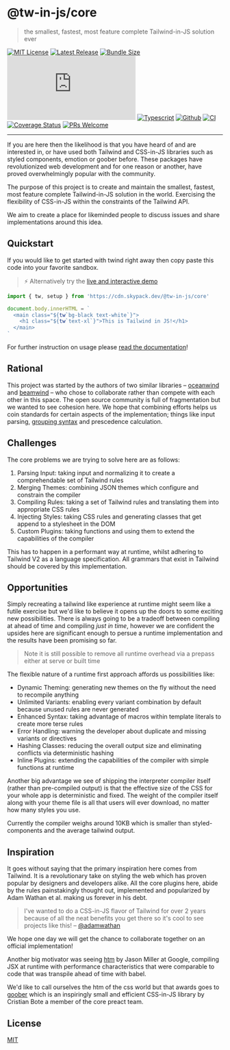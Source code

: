 # @tw-in-js/core

> the smallest, fastest, most feature complete Tailwind-in-JS solution ever

[![MIT License](https://badgen.net/github/license/tw-in-js/core)](https://github.com/tw-in-js/core/blob/main/LICENSE)
[![Latest Release](https://flat.badgen.net/npm/v/@tw-in-js/core?icon=npm&label)](https://www.npmjs.com/package/@tw-in-js/core)
[![Bundle Size](https://flat.badgen.net/bundlephobia/minzip/@tw-in-js/core@>0.2.1?icon=packagephobia&label&color=blue)](https://bundlephobia.com/result?p=@tw-in-js/core 'gzip bundle size (including dependencies)')
[![Package Size](https://flat.badgen.net/badgesize/brotli/https:/unpkg.com/@tw-in-js/core/module/core.js?icon=jsdelivr&label&color=blue)](https://unpkg.com/@tw-in-js/core/module/core.js 'brotli package size (without dependencies)')
[![Typescript](https://flat.badgen.net/badge/icon/included?icon=typescript&label)](https://unpkg.com/browse/@tw-in-js/core/types/core.d.ts)
[![Github](https://flat.badgen.net/badge/icon/tw-in-js%2Fcore?icon=github&label)](https://github.com/tw-in-js/core)
[![CI](https://github.com/tw-in-js/core/workflows/CI/badge.svg)](https://github.com/tw-in-js/core/actions?query=workflow%3Aci)
[![Coverage Status](https://flat.badgen.net/coveralls/c/github/tw-in-js/core/main?icon=codecov&label)](https://coveralls.io/github/tw-in-js/core?branch=main)
[![PRs Welcome](https://flat.badgen.net/badge/PRs/welcome/purple)](http://makeapullrequest.com)

---

If you are here then the likelihood is that you have heard of and are interested in, or have used both Tailwind and CSS-in-JS libraries such as styled components, emotion or goober before. These packages have revolutionized web development and for one reason or another, have proved overwhelmingly popular with the community.

The purpose of this project is to create and maintain the smallest, fastest, most feature complete Tailwind-in-JS solution in the world. Exercising the flexibility of CSS-in-JS within the constraints of the Tailwind API.

We aim to create a place for likeminded people to discuss issues and share implementations around this idea.

## Quickstart

If you would like to get started with twind right away then copy paste this code into your favorite sandbox.

> ⚡️ Alternatively try the [live and interactive demo](https://esm.codes/#aW1wb3J0IHsgdHcsIHNldHVwIH0gZnJvbSAnaHR0cHM6Ly9jZG4uc2t5cGFjay5kZXYvQHR3LWluLWpzL2NvcmUnCgpkb2N1bWVudC5ib2R5LmlubmVySFRNTCA9IGAKICA8bWFpbiBjbGFzcz0iJHt0d2BiZy1ibGFjayB0ZXh0LXdoaXRlYH0iPgogICAgPGgxIGNsYXNzPSIke3R3YHRleHQteGxgfSI+VGhpcyBpcyBUYWlsd2luZCBpbiBKUyE8L2gxPgogIDwvbWFpbj4KYA==)

```js
import { tw, setup } from 'https://cdn.skypack.dev/@tw-in-js/core'

document.body.innerHTML = `
  <main class="${tw`bg-black text-white`}">
    <h1 class="${tw`text-xl`}">This is Tailwind in JS!</h1>
  </main>
`
```

For further instruction on usage please [read the documentation](docs)!

## Rational

This project was started by the authors of two similar libraries – [oceanwind](https://github.com/lukejacksonn/oceanwind) and [beamwind](https://github.com/kenoxa/beamwind) – who chose to collaborate rather than compete with each other in this space. The open source community is full of fragmentation but we wanted to see cohesion here. We hope that combining efforts helps us coin standards for certain aspects of the implementation; things like input parsing, [grouping syntax](./docs/grouping.md) and prescedence calculation.

## Challenges

The core problems we are trying to solve here are as follows:

1. Parsing Input: taking input and normalizing it to create a comprehendable set of Tailwind rules
2. Merging Themes: combining JSON themes which configure and constrain the compiler
3. Compiling Rules: taking a set of Tailwind rules and translating them into appropriate CSS rules
4. Injecting Styles: taking CSS rules and generating classes that get append to a stylesheet in the DOM
5. Custom Plugins: taking functions and using them to extend the capabilities of the compiler

This has to happen in a performant way at runtime, whilst adhering to Tailwind V2 as a language specification. All grammars that exist in Tailwind should be covered by this implementation.

## Opportunities

Simply recreating a tailwind like experience at runtime might seem like a futile exercise but we'd like to believe it opens up the doors to some exciting new possibilities. There is always going to be a tradeoff between compiling at ahead of time and compiling _just in time_, however we are confident the upsides here are significant enough to persue a runtime implementation and the results have been promising so far.

> Note it is still possible to remove all runtime overhead via a prepass either at serve or built time

The flexible nature of a runtime first approach affords us possibilities like:

- Dynamic Theming: generating new themes on the fly without the need to recompile anything
- Unlimited Variants: enabling every variant combination by default because unused rules are never generated
- Enhanced Syntax: taking advantage of macros within template literals to create more terse rules
- Error Handling: warning the developer about duplicate and missing variants or directives
- Hashing Classes: reducing the overall output size and eliminating conflicts via deterministic hashing
- Inline Plugins: extending the capabilities of the compiler with simple functions at runtime

Another big advantage we see of shipping the interpreter compiler itself (rather than pre-compiled output) is that the effective size of the CSS for your whole app is deterministic and fixed. The weight of the compiler itself along with your theme file is all that users will ever download, no matter how many styles you use.

Currently the compiler weighs around 10KB which is smaller than styled-components and the average tailwind output.

## Inspiration

It goes without saying that the primary inspiration here comes from Tailwind. It is a revolutionary take on styling the web which has proven popular by designers and developers alike. All the core plugins here, abide by the rules painstakingly thought out, implemented and popularized by Adam Wathan et al. making us forever in his debt.

> I've wanted to do a CSS-in-JS flavor of Tailwind for over 2 years because of all the neat benefits you get there so it's cool to see projects like this! – [@adamwathan](https://twitter.com/adamwathan/status/1320370489408225282)

We hope one day we will get the chance to collaborate together on an official implementation!

Another big motivator was seeing [htm](https://www.npmjs.com/package/htm) by Jason Miller at Google, compiling JSX at runtime with performance characteristics that were comparable to code that was transpile ahead of time with babel.

We'd like to call ourselves the htm of the css world but that awards goes to [goober](https://www.npmjs.com/package/goober) which is an inspiringly small and efficient CSS-in-JS library by Cristian Bote a member of the core preact team.

## License

[MIT](https://github.com/tw-in-js/core/blob/main/LICENSE)
